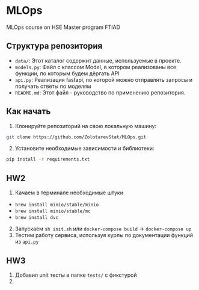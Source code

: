 # MLOps
MLOps course on HSE Master program FTIAD

## Структура репозитория

- `data/`: Этот каталог содержит данные, используемые в проекте.
- `models.py`: Файл с классом Model, в котором реализованы все функции, по которым будем дёргать API
- `api.py`: Реализация fastapi, по которой можно отправлять запросы и получать ответы по моделям
- `README.md`: Этот файл - руководство по применению репозитория.

## Как начать

1. Клонируйте репозиторий на свою локальную машину:

```bash
git clone https://github.com/ZolotarevStat/MLOps.git
```

2. Установите необходимые зависимости и библиотеки:

```bash
pip install -r requirements.txt
```

## HW2

1) Качаем в терминале необходимые штуки
- ```brew install minio/stable/minio```
- ```brew install minio/stable/mc```
- ```brew install dvc```

2) Запускаем ```sh init.sh``` или ```docker-compose build``` -> ```docker-compose up```
3) Тестим работу сервиса, используя курлы по документации функций из ```api.py```

## HW3

1. Добавил unit тесты в папке ```tests/``` с фикстурой
2. 